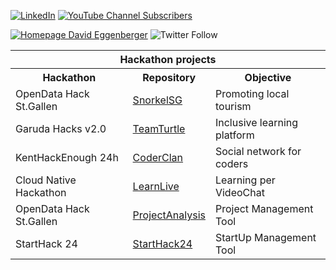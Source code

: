 
<a href="https://www.linkedin.com/in/davideggenbergr/" rel="nofollow"><img src="https://camo.githubusercontent.com/94bcb4898fc9c4cdaf84e91675471832c2ac7203fba5a152cb084f49b4d5000f/68747470733a2f2f696d672e736869656c64732e696f2f62616467652f4c696e6b6564496e2d2d626c75653f6c6f676f3d6c696e6b6564696e267374796c653d736f6369616c" alt="LinkedIn" data-canonical-src="https://img.shields.io/badge/LinkedIn--blue?logo=linkedin&amp;style=social" style="max-width:100%;"></a>
<a href="https://www.youtube.com/c/DavidSeesSharp">![YouTube Channel Subscribers](https://img.shields.io/youtube/channel/subscribers/UCjF3nhEiIUdXZ-XIuF_ys1g?style=social)</a>

<a href="https://www.davideggenberger.net">![Homepage David Eggenberger](https://shields.io/badge/-Homepage-blueviolet)</a>
![Twitter Follow](https://img.shields.io/twitter/follow/DavidEggenbergr?style=social)

<table>
  <tr><th colspan="3">Hackathon projects</th></tr>
  <tr>
    <th>Hackathon</th>
    <th>Repository</th>
    <th>Objective</th>
  </tr>
  <tr>
    <td>OpenData Hack St.Gallen</td>
    <td><a href="https://github.com/DavidEggenberger/HackathonSnorkelSG">SnorkelSG</a></td>
    <td>Promoting local tourism</td>
  </tr>
   <tr>
    <td>Garuda Hacks v2.0</td>
    <td><a href="https://github.com/DavidEggenberger/HackathonTeamTurtle">TeamTurtle</a></td>
    <td>Inclusive learning platform</td>
  </tr>
  <tr>
    <td>KentHackEnough 24h</td>
    <td><a href="https://github.com/DavidEggenberger/HackathonCoderClan">CoderClan</a></td>
    <td>Social network for coders</td>
  </tr>
   <tr>
    <td>Cloud Native Hackathon</td>
    <td><a href="https://github.com/DavidEggenberger/HackathonLearnLive">LearnLive</a></td>
    <td>Learning per VideoChat</td>
  </tr>
  <tr>
    <td>OpenData Hack St.Gallen</td>
    <td><a href="https://github.com/DavidEggenberger/ProjektAnalyseOnline">ProjectAnalysis</a></td>
    <td>Project Management Tool</td>
  </tr>
    <tr>
    <td>StartHack 24</td>
    <td><a href="https://github.com/DavidEggenberger/StartHack24">StartHack24</a></td>
    <td>StartUp Management Tool</td>
  </tr>
</table>

